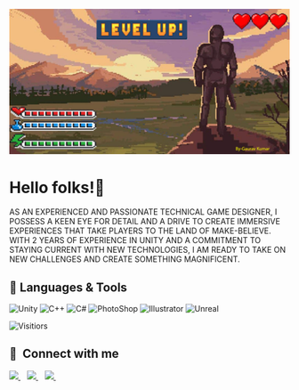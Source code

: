 

<!--
**gauravk908567** is a ✨ _special_ ✨ repository because its `README.md` (this file) appears on your GitHub profile.

Here are some ideas to get you started:

- 🔭 I’m currently working on ...
- 🌱 I’m currently learning ...
- 👯 I’m looking to collaborate on ...
- 🤔 I’m looking for help with ...
- 💬 Ask me about ...
- 📫 How to reach me: ...
- 😄 Pronouns: ...
- ⚡ Fun fact: ...
-->
![Header](https://github.com/gauravk908567/gauravk908567/blob/main/GitHub_Banner.jpg)

# Hello folks!👋
AS AN EXPERIENCED AND PASSIONATE TECHNICAL GAME DESIGNER, I POSSESS A KEEN EYE FOR DETAIL AND A DRIVE TO CREATE IMMERSIVE EXPERIENCES THAT TAKE PLAYERS TO THE LAND OF MAKE-BELIEVE. WITH 2 YEARS OF EXPERIENCE IN UNITY AND A COMMITMENT TO STAYING CURRENT WITH NEW TECHNOLOGIES, I AM READY TO TAKE ON NEW CHALLENGES AND CREATE SOMETHING MAGNIFICENT.
## 🔧 Languages & Tools
<p align='left'>
  <img src="https://upload.wikimedia.org/wikipedia/commons/1/19/Unity_Technologies_logo.svg" alt="Unity" width="80" height="40">
  <img src='https://upload.wikimedia.org/wikipedia/commons/1/18/ISO_C%2B%2B_Logo.svg' alt="C++" width="60" height="40">
  <img src='https://upload.wikimedia.org/wikipedia/commons/4/4f/Csharp_Logo.png' alt="C#" width='50' height='50'>
   <img src="https://upload.wikimedia.org/wikipedia/commons/a/af/Adobe_Photoshop_CC_icon.svg" alt="PhotoShop" width="auto" height="40"/>
   <img src="https://upload.wikimedia.org/wikipedia/commons/f/fb/Adobe_Illustrator_CC_icon.svg" alt="Illustrator" width="40" height="40"/>
  <img src="https://upload.wikimedia.org/wikipedia/commons/d/da/Unreal_Engine_Logo.svg" alt="Unreal" width="40" height="40"/>
</p>

![Visitiors](https://komarev.com/ghpvc/?username=gauravk908567)

## 🔗 &nbsp;**Connect with me**
<p align="left">
<a href="mailto:gauravk908567@gmail.com">
    <img src="https://img.shields.io/badge/Gmail-D14836?style=for-the-badge&logo=gmail&logoColor=white" />
  </a>&nbsp;&nbsp;
 <a href="https://www.linkedin.com/in/gaurav-kumar-20492818b/">
    <img src="https://img.shields.io/badge/linkedin-%230077B5.svg?&style=for-the-badge&logo=linkedin&logoColor=white" />
  </a>&nbsp;&nbsp;
  <a href="https://www.instagram.com/ign_superman_/">
    <img src="https://img.shields.io/badge/instagram-%23E4405F.svg?&style=for-the-badge&logo=instagram&logoColor=white" />        
  </a>&nbsp;&nbsp;
